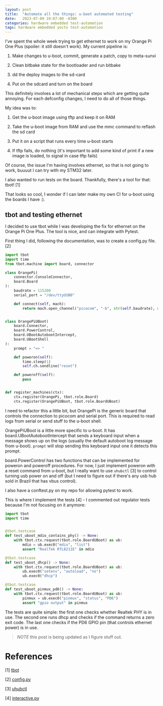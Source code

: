 ```yaml
---
layout: post
title:  "Automate all the things: u-boot automated testing"
date:   2023-07-09 19:07:00 -0300
categories: hardware embedded test-automation
tags: hardware embedded yocto test-automation
---
```


I've spent the whole week trying to get ethernet to work on my Orange Pi One Plus (spoiler: it still doesn't work). My current pipeline is: 

1. Make changes to u-boot, commit, generate a patch, copy to meta-sunxi

2. Clean bitbake state for the bootloader and run bitbake

3. dd the deploy images to the sd-card

4. Put on the sdcard and turn on the board

This definitely involves a lot of mechanical steps which are getting quite annoying. For each defconfig changes, I need to do all of those things. 

My idea was to: 

1. Get the u-boot image using tftp and keep it on RAM

2. Take the u-boot image from RAM and use the mmc command to reflash the sd card

3. Put it on a script that runs every time u-boot starts

4. If tftp fails, do nothing (it's important to add some kind of print if a new image is loaded, to signal in case tftp fails)

Of course, the issue I'm having involves ethernet, so that is not going to work, buuuut I can try with my STM32 later. 

I also wanted to run tests on the board. Thankfully, there's a tool for that: tbot! [1] 

That looks so cool, I wonder if I can later make my own CI for u-boot using the boards I have :).

## tbot and testing ethernet

I decided to use tbot while I was developing the fix for ethernet on the Orange Pi One Plus. The tool is nice, and can integrate with Pytest.

First thing I did, following the documentation, was to create a config.py file. [2]

```py
import tbot
import time
from tbot.machine import board, connector

class OrangePi(
    connector.ConsoleConnector,
    board.Board
):
    baudrate = 115200
    serial_port = "/dev/ttyUSB0"

    def connect(self, mach):
        return mach.open_channel("picocom", "-b", str(self.baudrate), self.serial_port)


class OrangePiUBoot(
    board.Connector,
    board.PowerControl,
    board.UBootAutobootIntercept,
    board.UBootShell
):
    prompt = "=> "

    def poweron(self):
        time.sleep(1)
        self.ch.sendline("reset")

    def poweroff(self):
        pass


def register_machines(ctx):
    ctx.register(OrangePi, tbot.role.Board)
    ctx.register(OrangePiUBoot, tbot.role.BoardUBoot)
```

I need to refactor this a little bit, but OrangePi is the generic board that controls the connection to picocom and serial port. This is required to read logs from serial 
or send stuff to the u-boot shell. 

OrangePiUBoot is a little more specific to u-boot. It has board.UBootAutobootIntercept that sends a keyboard input when a message shows up on the logs (usually the default autoboot log message from u-boot). `prompt` will stop sending this keyboard input one it detects this prompt. 

board.PowerControl has two functions that can be implemented for poweron and poweroff procedures. For now, I just implement poweron with a reset command from u-boot, but I really want to use `uhubctl` [3] to control turning usb power on and off (but I need to figure out if there's any usb hub sold in Brazil that has vbus control). 

I also have a conftest.py on my repo for allowing pytest to work.

This is where I implement the tests [4] - I commented out regulator tests because I'm not focusing on it anymore:

```py
import tbot
import time


@tbot.testcase
def test_uboot_mdio_contains_phy() -> None:
    with tbot.ctx.request(tbot.role.BoardUBoot) as ub:
        mdio = ub.exec0("mdio", "list")
        assert "RealTek RTL8211E" in mdio

@tbot.testcase
def test_uboot_dhcp() -> None:
    with tbot.ctx.request(tbot.role.BoardUBoot) as ub:
        ub.exec0("setenv", "autoload", "no")
        ub.exec0("dhcp")

@tbot.testcase
def test_uboot_pinmux_pd6() -> None:
    with tbot.ctx.request(tbot.role.BoardUBoot) as ub:
        pinmux = ub.exec0("pinmux", "status", "PD6")
        assert "gpio output" in pinmux
```

The tests are quite simple: the first one checks whether Realtek PHY is in use. The second one runs dhcp and checks if the command returns a zero exit code.
The last one checks if the PD6 GPIO pin (that controls ethernet power) is in use. 

> *_NOTE_* this post is being updated as I figure stuff out.

# References 

\[1] [tbot](https://tbot.tools/)

\[2] [config.py](https://github.com/retpolanne/orange-pi-one-plus-image/blob/master/config/orange_pi_test_config.py)

\[3] [uhubctl](https://github.com/mvp/uhubctl)

\[4] [interactive.py](https://github.com/retpolanne/orange-pi-one-plus-image/blob/master/tc/interactive.py)
